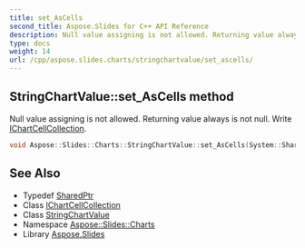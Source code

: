 ```yaml
---
title: set_AsCells
second_title: Aspose.Slides for C++ API Reference
description: Null value assigning is not allowed. Returning value always is not null. Write IChartCellCollection.
type: docs
weight: 14
url: /cpp/aspose.slides.charts/stringchartvalue/set_ascells/
---
```

## StringChartValue::set_AsCells method


Null value assigning is not allowed. Returning value always is not null. Write [IChartCellCollection](../../ichartcellcollection/).

```cpp
void Aspose::Slides::Charts::StringChartValue::set_AsCells(System::SharedPtr<IChartCellCollection> value) override
```

## See Also

* Typedef [SharedPtr](../../../system/sharedptr/)
* Class [IChartCellCollection](../../ichartcellcollection/)
* Class [StringChartValue](../)
* Namespace [Aspose::Slides::Charts](../../)
* Library [Aspose.Slides](../../../)
